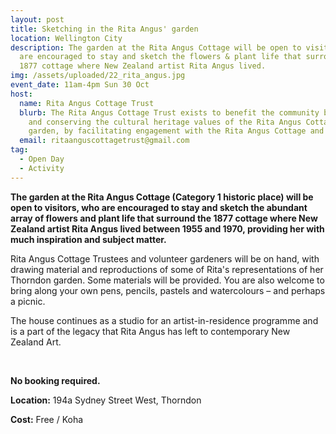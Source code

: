 ```yaml
---
layout: post
title: Sketching in the Rita Angus' garden
location: Wellington City
description: The garden at the Rita Angus Cottage will be open to visitors, who
  are encouraged to stay and sketch the flowers & plant life that surround the
  1877 cottage where New Zealand artist Rita Angus lived.
img: /assets/uploaded/22_rita_angus.jpg
event_date: 11am-4pm Sun 30 Oct
host:
  name: Rita Angus Cottage Trust
  blurb: The Rita Angus Cottage Trust exists to benefit the community by managing
    and conserving the cultural heritage values of the Rita Angus Cottage and
    garden, by facilitating engagement with the Rita Angus Cottage and garden.
  email: ritaanguscottagetrust@gmail.com
tag:
  - Open Day
  - Activity
---
```

**The garden at the Rita Angus Cottage (Category 1 historic place) will be open to visitors, who are encouraged to stay and sketch the abundant array of flowers and plant life that surround the 1877 cottage where New Zealand artist Rita Angus lived between 1955 and 1970, providing her with much inspiration and subject matter.**

Rita Angus Cottage Trustees and volunteer gardeners will be on hand, with drawing material and reproductions of some of Rita's representations of her Thorndon garden. Some materials will be provided. You are also welcome to bring along your own pens, pencils, pastels and watercolours – and perhaps a picnic.

The house continues as a studio for an artist-in-residence programme and is a part of the legacy that Rita Angus has left to contemporary New Zealand Art.

<br>

**No booking required.**

**Location:** 194a Sydney Street West, Thorndon

**Cost:** Free / Koha
